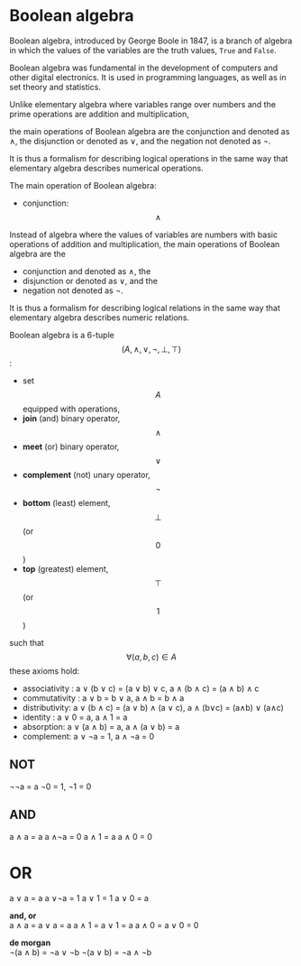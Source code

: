 # Boolean algebra

Boolean algebra, introduced by George Boole in 1847, is a branch of algebra in which the values of the variables are the truth values, `True` and `False`.

Boolean algebra was fundamental in the development of computers and other digital electronics. It is used in programming languages, as well as in set theory and statistics.


Unlike elementary algebra where variables range over numbers and the prime operations are addition and multiplication, 


the main operations of Boolean algebra are the conjunction and denoted as ∧, the disjunction or denoted as ∨, and the negation not denoted as ¬. 

It is thus a formalism for describing logical operations in the same way that elementary algebra describes numerical operations.



The main operation of Boolean algebra:
- conjunction: $$\land$$

Instead of algebra where the values of variables are numbers with basic operations of addition and multiplication, 
the main operations of Boolean algebra are the 
- conjunction and denoted as ∧, the 
- disjunction or denoted as ∨, and the 
- negation not denoted as ¬.

It is thus a formalism for describing logical relations in the same way that elementary algebra describes numeric relations.


Boolean algebra is a 6-tuple $$(A, \land, \lor, \lnot, \bot, \top)$$:
- set $$A$$ equipped with operations,
- **join** (and) binary operator, $$\land$$
- **meet** (or) binary operator, $$\lor$$
- **complement** (not) unary operator, $$\lnot$$
- **bottom** (least) element, $$\bot$$ (or $$0$$)
- **top** (greatest) element, $$\top$$ (or $$1$$)

such that $$\forall (a,b,c) \in A$$ these axioms hold:
- associativity : a ∨ (b ∨ c) = (a ∨ b) ∨ c, a ∧ (b ∧ c) = (a ∧ b) ∧ c
- commutativity : a ∨ b = b ∨ a, a ∧ b = b ∧ a
- distributivity: a ∨ (b ∧ c) = (a ∨ b) ∧ (a ∨ c), a ∧ (b∨c) = (a∧b) ∨ (a∧c)
- identity :      a ∨ 0 = a,  a ∧ 1 = a
- absorption:     a ∨ (a ∧ b) = a, a ∧ (a ∨ b) = a
- complement:     a ∨ ¬a = 1, a ∧ ¬a = 0


## NOT
¬¬a = a
¬0 = 1, ¬1 = 0

## AND
a ∧ a = a
a ∧¬a = 0
a ∧ 1 = a
a ∧ 0 = 0

# OR
a ∨ a = a
a ∨¬a = 1
a ∨ 1 = 1
a ∨ 0 = a


**and, or**    
a ∧ a = a ∨ a = a
a ∧ 1 = a ∨ 1 = a
a ∧ 0 = a ∨ 0 = 0

**de morgan**    
¬(a ∧ b) = ¬a ∨ ¬b
¬(a ∨ b) = ¬a ∧ ¬b
